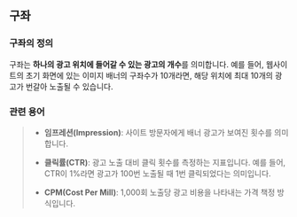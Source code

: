 
## 구좌
### 구좌의 정의
구좌는 **하나의 광고 위치에 들어갈 수 있는 광고의 개수**를 의미합니다. 
예를 들어, 웹사이트의 초기 화면에 있는 이미지 배너의 구좌수가 10개라면, 해당 위치에 최대 10개의 광고가 번갈아 노출될 수 있습니다.

### 관련 용어
> 
> - **임프레션(Impression)**: 
> 사이트 방문자에게 배너 광고가 보여진 횟수를 의미합니다.
> 
> - **클릭률(CTR)**: 
>   광고 노출 대비 클릭 횟수를 측정하는 지표입니다. 예를 들어, CTR이 1%라면 광고가 100번 노출될 때 1번 클릭되었다는 의미입니다.
>   
> - **CPM(Cost Per Mill)**: 
>   1,000회 노출당 광고 비용을 나타내는 가격 책정 방식입니다.
>   

